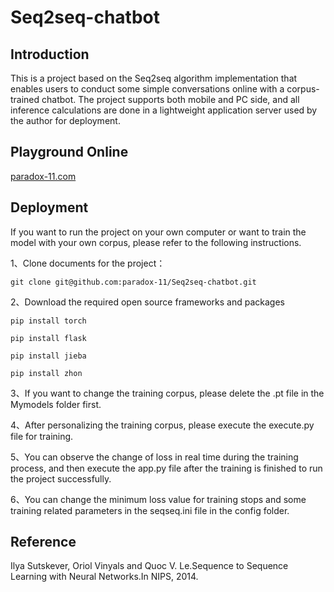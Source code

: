 <h1>Seq2seq-chatbot</h1>

<h2>Introduction</h2>
<p>This is a project based on the Seq2seq algorithm implementation that enables users to conduct some simple conversations online with a corpus-trained chatbot. The project supports both mobile and PC side, and all inference calculations are done in a lightweight application server used by the author for deployment.</p>

<h2>Playground Online</h2>
<a target="_blank" href="https://paradox-11.com/">paradox-11.com</a>

<h2>Deployment</h2>
<p>If you want to run the project on your own computer or want to train the model with your own corpus, please refer to the following instructions.</p>
<p>1、Clone documents for the project：</p>

```
git clone git@github.com:paradox-11/Seq2seq-chatbot.git
```
<p>2、Download the required open source frameworks and packages</p>

```
pip install torch
```
```
pip install flask
```
```
pip install jieba
```
```
pip install zhon
```
<p>3、If you want to change the training corpus, please delete the .pt file in the Mymodels folder first.</p>
<p>4、After personalizing the training corpus, please execute the execute.py file for training.</p>
<p>5、You can observe the change of loss in real time during the training process, and then execute the app.py file after the training is finished to run the project successfully.</p>
<p>6、You can change the minimum loss value for training stops and some training related parameters in the seqseq.ini file in the config folder.</p>

<h2>Reference</h2>
<p>Ilya Sutskever, Oriol Vinyals and Quoc V. Le.Sequence to Sequence Learning with Neural Networks.In NIPS, 2014.</p>

